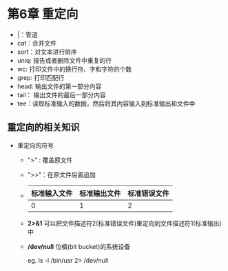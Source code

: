 # 第6章 重定向

- |：管道
- cat：合并文件
- sort：对文本进行排序
- uniq: 报告或者删除文件中重复的行
- wc: 打印文件中的换行符、字和字符的个数
- grep: 打印匹配行
- head: 输出文件的第一部分内容
- tail： 输出文件的最后一部分内容
- tee：读取标准输入的数据，然后将其内容输入到标准输出和文件中

## 重定向的相关知识

- 重定向的符号

  - ">" : 覆盖原文件

  - \">>"：在原文件后面追加

  - | 标准输入文件 | 标准输出文件 | 标准错误文件 |
    | ------------ | ------------ | ------------ |
    | 0            | 1            | 2            |

  - **2>&1** 可以把文件描述符2(标准错误文件)重定向到文件描述符1(标准输出)中

  - **/dev/null** 位桶(bit bucket)的系统设备

    eg. ls -l /bin/usr 2> /dev/null